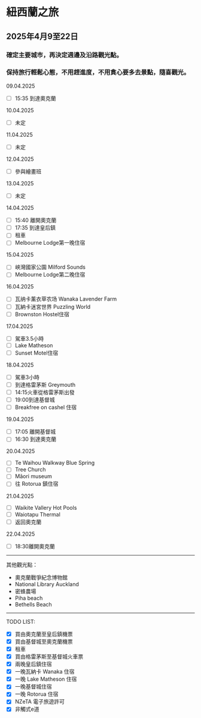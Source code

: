 # 紐西蘭之旅

## 2025年4月9至22日
 
### 確定主要城巿，再決定週邊及沿路觀光點。

### 保持旅行輕鬆心態，不用趕進度，不用貪心要多去景點，隨喜觀光。

09.04.2025
- [ ] 15:35 到達奧克蘭

10.04.2025
- [ ] 未定

11.04.2025
- [ ] 未定

12.04.2025
- [ ] 參與繪畫班

13.04.2025
- [ ] 未定

14.04.2025
- [ ] 15:40 離開奧克蘭
- [ ] 17:35 到達皇后鎮
- [ ] 租車
- [ ] Melbourne Lodge第一晚住宿

15.04.2025
- [ ] 峽灣國家公園 Milford Sounds
- [ ] Melbourne Lodge第二晚住宿

16.04.2025
- [ ] 瓦纳卡薰衣草农场 Wanaka Lavender Farm
- [ ] 瓦納卡迷宮世界 Puzzling World
- [ ] Brownston Hostel住宿

17.04.2025
- [ ] 駕車3.5小時
- [ ] Lake Matheson
- [ ] Sunset Motel住宿

18.04.2025
- [ ] 駕車3小時
- [ ] 到達格雷茅斯 Greymouth
- [ ] 14:15火車從格雷茅斯出發
- [ ] 19:00到達基督城
- [ ] Breakfree on cashel 住宿

19.04.2025
- [ ] 17:05 離開基督城
- [ ] 16:30 到達奧克蘭

20.04.2025
- [ ] Te Waihou Walkway Blue Spring
- [ ] Tree Church
- [ ] Mãori museum
- [ ] 往 Rotorua 鎮住宿

21.04.2025
- [ ] Waikite Vallery Hot Pools
- [ ] Waiotapu Thermal
- [ ] 返回奧克蘭

22.04.2025
- [ ] 18:30離開奧克蘭
----
其他觀光點：
- 奧克蘭戰爭紀念博物館 
- National Library Auckland
- 密蜂農場
- Piha beach
- Bethells Beach
----
TODO LIST:
- [x] 買由奧克蘭至皇后鎮機票
- [x] 買由基督城至奧克蘭機票
- [x] 租車
- [x] 買由格雷茅斯至基督城火車票
- [x] 兩晚皇后鎮住宿
- [x] 一晚瓦納卡 Wanaka 住宿
- [x] 一晚 Lake Matheson 住宿
- [x] 一晚基督城住宿
- [x] 一晚 Rotorua 住宿
- [x] NZeTA 電子旅遊許可
- [x] 非觸式e道
